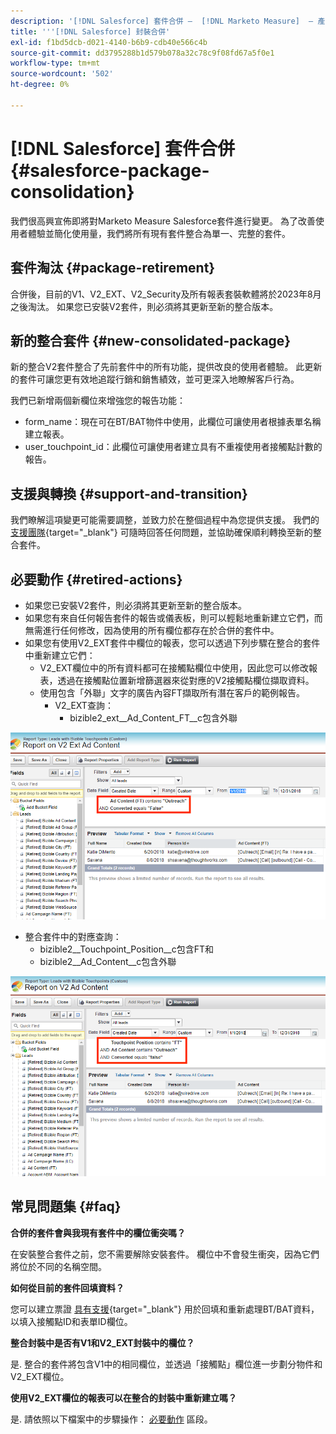 ```yaml
---
description: '[!DNL Salesforce] 套件合併 —  [!DNL Marketo Measure]  — 產品檔案'
title: '''[!DNL Salesforce] 封裝合併'
exl-id: f1bd5dcb-d021-4140-b6b9-cdb40e566c4b
source-git-commit: dd3795288b1d579b078a32c78c9f08fd67a5f0e1
workflow-type: tm+mt
source-wordcount: '502'
ht-degree: 0%

---
```


# [!DNL Salesforce] 套件合併 {#salesforce-package-consolidation}

我們很高興宣佈即將對Marketo Measure Salesforce套件進行變更。 為了改善使用者體驗並簡化使用量，我們將所有現有套件整合為單一、完整的套件。

## 套件淘汰 {#package-retirement}

合併後，目前的V1、V2_EXT、V2_Security及所有報表套裝軟體將於2023年8月之後淘汰。 如果您已安裝V2套件，則必須將其更新至新的整合版本。

## 新的整合套件 {#new-consolidated-package}

新的整合V2套件整合了先前套件中的所有功能，提供改良的使用者體驗。 此更新的套件可讓您更有效地追蹤行銷和銷售績效，並可更深入地瞭解客戶行為。

我們已新增兩個新欄位來增強您的報告功能：

* form_name：現在可在BT/BAT物件中使用，此欄位可讓使用者根據表單名稱建立報表。
* user_touchpoint_id：此欄位可讓使用者建立具有不重複使用者接觸點計數的報告。

## 支援與轉換 {#support-and-transition}

我們瞭解這項變更可能需要調整，並致力於在整個過程中為您提供支援。 我們的 [支援團隊](https://nation.marketo.com/t5/support/ct-p/Support){target="_blank"} 可隨時回答任何問題，並協助確保順利轉換至新的整合套件。

## 必要動作 {#retired-actions}

* 如果您已安裝V2套件，則必須將其更新至新的整合版本。
* 如果您有來自任何報告套件的報告或儀表板，則可以輕鬆地重新建立它們，而無需進行任何修改，因為使用的所有欄位都存在於合併的套件中。
* 如果您有使用V2_EXT套件中欄位的報表，您可以透過下列步驟在整合的套件中重新建立它們：
   * V2_EXT欄位中的所有資料都可在接觸點欄位中使用，因此您可以修改報表，透過在接觸點位置新增篩選器來從對應的V2接觸點欄位擷取資料。
   * 使用包含「外聯」文字的廣告內容FT擷取所有潛在客戶的範例報告。
      * V2_EXT查詢：
         * bizible2_ext__Ad_Content_FT__c包含外聯

![](assets/package-consolidation-1.png)

* 整合套件中的對應查詢：
   * bizible2__Touchpoint_Position__c包含FT和
   * bizible2__Ad_Content__c包含外聯

![](assets/salesforce-package-consolidation-2.png)

## 常見問題集 {#faq}

**合併的套件會與我現有套件中的欄位衝突嗎？**

在安裝整合套件之前，您不需要解除安裝套件。 欄位中不會發生衝突，因為它們將位於不同的名稱空間。

**如何從目前的套件回填資料？**

您可以建立票證 [具有支援](https://nation.marketo.com/t5/support/ct-p/Support){target="_blank"} 用於回填和重新處理BT/BAT資料，以填入接觸點ID和表單ID欄位。

**整合封裝中是否有V1和V2_EXT封裝中的欄位？**

是. 整合的套件將包含V1中的相同欄位，並透過「接觸點」欄位進一步劃分物件和V2_EXT欄位。

**使用V2_EXT欄位的報表可以在整合的封裝中重新建立嗎？**

是. 請依照以下檔案中的步驟操作： [必要動作](#retired-actions) 區段。
